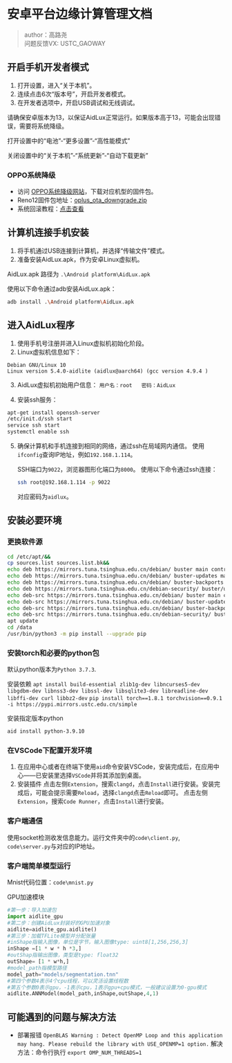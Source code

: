 # 安卓平台边缘计算管理文档
> author：高路尧  
> 问题反馈VX: USTC_GAOWAY

## 开启手机开发者模式
1. 打开设置，进入“关于本机”。
2. 连续点击6次“版本号”，开启开发者模式。
3. 在开发者选项中，开启USB调试和无线调试。

请确保安卓版本为13，以保证AidLux正常运行。如果版本高于13，可能会出现错误，需要将系统降级。

打开设置中的“电池”-“更多设置”-“高性能模式”

关闭设置中的“关于本机”-“系统更新”-“自动下载更新”

### OPPO系统降级
- 访问 [OPPO系统降级网站](https://www.coloros.com/rom)，下载对应机型的固件包。  
- Reno12固件包地址：[oplus_ota_downgrade.zip](https://www.coloros.com/rom)  
- 系统回滚教程：[点击查看](https://onfix.cn/course/4652)

## 计算机连接手机安装
1. 将手机通过USB连接到计算机，并选择“传输文件”模式。
2. 准备安装AidLux.apk，作为安卓Linux虚拟机。

AidLux.apk 路径为 `.\Android platform\AidLux.apk`

使用以下命令通过adb安装AidLux.apk：
```bash
adb install .\Android platform\AidLux.apk
```

## 进入AidLux程序
1. 使用手机号注册并进入Linux虚拟机初始化阶段。
2. Linux虚拟机信息如下：
```
Debian GNU/Linux 10
Linux version 5.4.0-aidlite (aidlux@aarch64) (gcc version 4.9.4 )

```
3. AidLux虚拟机初始用户信息：
    `用户名：root   密码：AidLux`

4. 安装ssh服务：
```bash
apt-get install openssh-server
/etc/init.d/ssh start
service ssh start
systemctl enable ssh
```

5. 确保计算机和手机连接到相同的网络，通过ssh在局域网内通信。
    使用`ifconfig`查询IP地址，例如`192.168.1.114`。

    SSH端口为`9022`，浏览器图形化端口为`8000`。
    使用以下命令通过ssh连接：
    ```bash
    ssh root@192.168.1.114 -p 9022
    ```
    对应密码为`aidlux`。


## 安装必要环境

### 更换软件源

```bash
cd /etc/apt/&&
cp sources.list sources.list.bk&&
echo deb https://mirrors.tuna.tsinghua.edu.cn/debian/ buster main contrib non-free > sources.list&&
echo deb https://mirrors.tuna.tsinghua.edu.cn/debian/ buster-updates main contrib non-free >> sources.list&&
echo deb https://mirrors.tuna.tsinghua.edu.cn/debian/ buster-backports main contrib non-free >> sources.list&&
echo deb https://mirrors.tuna.tsinghua.edu.cn/debian-security/ buster/updates main contrib non-free >> sources.list&&
echo deb-src https://mirrors.tuna.tsinghua.edu.cn/debian/ buster main contrib non-free >> sources.list&&
echo deb-src https://mirrors.tuna.tsinghua.edu.cn/debian/ buster-updates main contrib non-free >> sources.list&&
echo deb-src https://mirrors.tuna.tsinghua.edu.cn/debian/ buster-backports main contrib non-free >> sources.list&&
echo deb-src https://mirrors.tuna.tsinghua.edu.cn/debian-security/ buster/updates main contrib non-free >> sources.list&&
apt update
cd /data
/usr/bin/python3 -m pip install --upgrade pip

```

### 安装torch和必要的python包
默认python版本为`Python 3.7.3`.

安装依赖
`apt install build-essential zlib1g-dev libncurses5-dev libgdbm-dev libnss3-dev libssl-dev libsqlite3-dev libreadline-dev libffi-dev curl libbz2-dev`
`pip install torch==1.8.1 torchvision==0.9.1 -i https://pypi.mirrors.ustc.edu.cn/simple`

安装指定版本python
```bash
aid install python-3.9.10
```

### 在VSCode下配置开发环境
1. 在应用中心或者在终端下使用`aid`命令安装VSCode，安装完成后，在应用中心——已安装里选择`VSCode`并将其添加到桌面。
2. 安装插件
    点击左侧`Extension`，搜索`clangd`，点击`Install`进行安装。安装完成后，可能会提示需要`Reload`，选择`clangd`点击`Reload`即可。
    点击左侧`Extension`，搜索`Code Runner`，点击`Install`进行安装。

### 客户端通信

使用socket检测收发信息能力。运行文件夹中的`code\client.py`, `code\server.py`与对应的IP地址。

### 客户端简单模型运行
Mnist代码位置：`code\mnist.py`

GPU加速模块

```python
#第一步：导入加速包
import aidlite_gpu
#第二步：创建AidLux封装好的GPU加速对象
aidlite=aidlite_gpu.aidlite()
#第三步：加载TFLite模型并分配张量 
#inShape指输入图像，单位是字节，输入图像type: uint8[1,256,256,3]
inShape =[1 * w * h *3,]
#outShap指输出图像，类型是type: float32
outShape= [1 * w*h,]
#model_path指模型路径
model_path="models/segmentation.tnn"
#第四个参数4表示4个cpu线程，可以灵活设置线程数
#第五个参数0表示gpu，-1表示cpu，1表示gpu+cpu模式，一般建议设置为0-gpu模式
aidlite.ANNModel(model_path,inShape,outShape,4,1)
```


## 可能遇到的问题与解决方法
- 部署报错 `OpenBLAS Warning : Detect OpenMP Loop and this application may hang. Please rebuild the library with USE_OPENMP=1 option.`
解决方法：命令行执行 `export OMP_NUM_THREADS=1`



